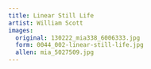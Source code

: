 ```yaml
---
title: Linear Still Life
artist: William Scott
images:
  original: 130222_mia338_6006333.jpg
  form: 0044_002-linear-still-life.jpg
  allen: mia_5027509.jpg 
---
```

